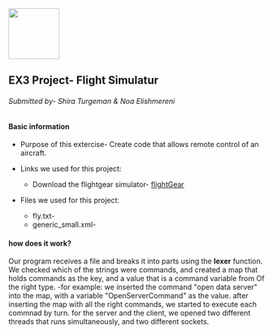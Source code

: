  <img src="https://upload.wikimedia.org/wikipedia/commons/3/34/FlightGear_Logo.svg" width="100" height="100">

## EX3 Project- Flight Simulatur 

###### Submitted by- Shira Turgeman & Noa Elishmereni

#### **Basic information**
* Purpose of this extercise-
Create code that allows remote control of an aircraft.

* Links we used for this project:
   * ‫‪Download the flightgear simulator- [flightGear](https://www.flightgear.org/)

* Files we used for this project:
   * fly.txt- 
   * generic_small.xml- 

#### **how does it work?**
Our program receives a file and breaks it into parts using the **lexer** function. We checked which of the strings were commands, and created a map that holds commands as the key, and a value that is a command variable from Of the right type. 
  -for example: we inserted the command "open data server" into the map, with a variable "OpenServerCommand" as the value.
after inserting the map with all the right commands, we started to execute each commnad by turn. for the server and the client, we opened two different threads that runs simultaneously, and two different sockets. 

